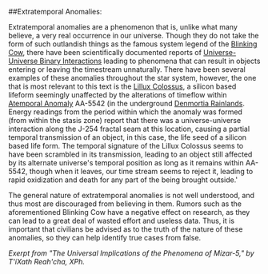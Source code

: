 ##Extratemporal Anomalies:

Extratemporal anomalies are a phenomenon that is, unlike what many believe, a very real occurrence in our universe. Though they do not take the form of such outlandish things as the famous system legend of the [Blinking Cow](https://lexicon.za3k.com/index.php/Blinking%20Cow%20Rumor), there have been scientifically documented reports of [Universe-Universe Binary Interactions](https://lexicon.za3k.com/index.php/Universe-Universe%20Binary%20Interaction) leading to phenomena that can result in objects entering or leaving the timestream unnaturally. There have been several examples of these anomalies throughout the star system, however, the one that is most relevant to this text is the [Lillux Colossus](https://lexicon.za3k.com/index.php/Lillux%20Colossus), a silicon based lifeform seemingly unaffected by the alterations of timeflow within [Atemporal Anomaly](https://lexicon.za3k.com/index.php/Atemporal%20Anomaly) AA-5542 (in the underground [Denmortia Rainlands](https://lexicon.za3k.com/index.php/Denmortia%20Rainlands). Energy readings from the period within which the anomaly was formed (from within the stasis zone) report that there was a universe-universe interaction along the J-254 fractal seam at this location, causing a partial temporal transmission of an object, in this case, the life seed of a silicon based life form. The temporal signature of the Lillux Colossus seems to have been scrambled in its transmission, leading to an object still affected by its alternate universe's temporal position as long as it remains within AA-5542, though when it leaves, our time stream seems to reject it, leading to rapid oxidization and death for any part of the being brought outside.'

The general nature of extratemporal anomalies is not well understood, and thus most are discouraged from believing in them. Rumors such as the aforementioned Blinking Cow have a negative effect on research, as they can lead to a great deal of wasted effort and useless data. Thus, it is important that civilians be advised as to the truth of the nature of these anomalies, so they can help identify true cases from false.

*Exerpt from "The Universal Implications of the Phenomena of Mizar-5," by T'iXath Reah'cha, XPh.*



